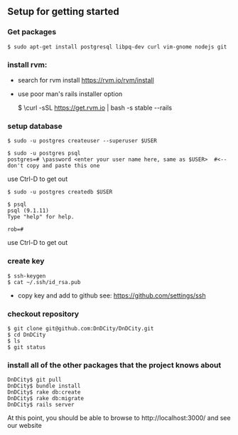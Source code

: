 ## Setup for getting started

### Get packages 

    $ sudo apt-get install postgresql libpq-dev curl vim-gnome nodejs git

### install rvm:

* search for rvm install https://rvm.io/rvm/install
* use poor man's rails installer option

    $ \curl -sSL https://get.rvm.io | bash -s stable --rails

### setup database

    $ sudo -u postgres createuser --superuser $USER

    $ sudo -u postgres psql
    postgres=# \password <enter your user name here, same as $USER>  #<-- don't copy and paste this one

use Ctrl-D to get out

    $ sudo -u postgres createdb $USER

    $ psql
    psql (9.1.11)
    Type "help" for help.

    rob=# 

use Ctrl-D to get out

### create key

    $ ssh-keygen
    $ cat ~/.ssh/id_rsa.pub 

* copy key and add to github see: https://github.com/settings/ssh

### checkout repository

    $ git clone git@github.com:DnDCity/DnDCity.git
    $ cd DnDCity
    $ ls
    $ git status

### install all of the other packages that the project knows about

    DnDCity$ git pull
    DnDCity$ bundle install
    DnDCity$ rake db:create
    DnDCity$ rake db:migrate
    DnDCity$ rails server

At this point, you should be able to browse to http://localhost:3000/ and see our website


